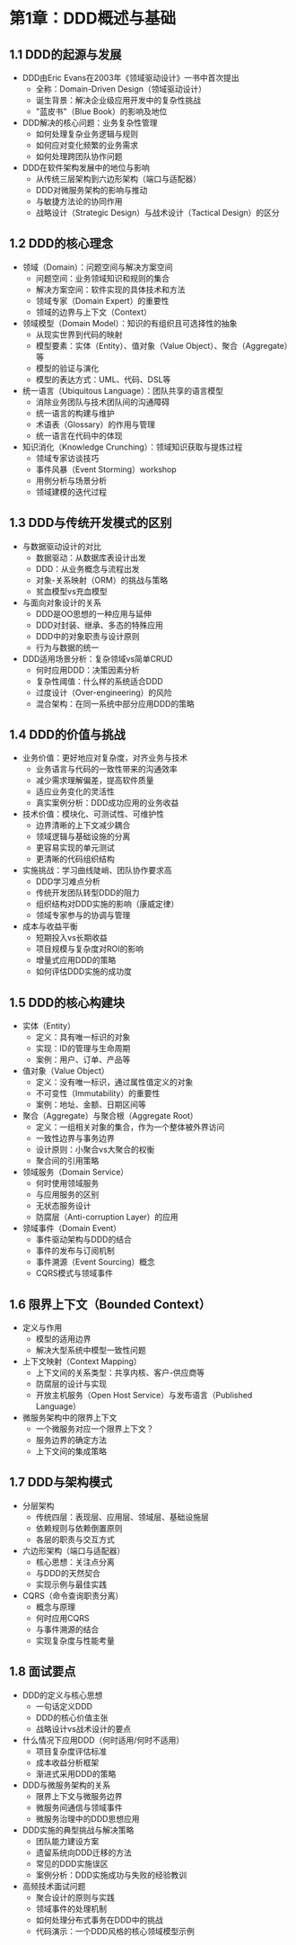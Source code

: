 # 第1章：DDD概述与基础

## 1.1 DDD的起源与发展
- DDD由Eric Evans在2003年《领域驱动设计》一书中首次提出
  - 全称：Domain-Driven Design（领域驱动设计）
  - 诞生背景：解决企业级应用开发中的复杂性挑战
  - "蓝皮书"（Blue Book）的影响及地位
- DDD解决的核心问题：业务复杂性管理
  - 如何处理复杂业务逻辑与规则
  - 如何应对变化频繁的业务需求
  - 如何处理跨团队协作问题
- DDD在软件架构发展中的地位与影响
  - 从传统三层架构到六边形架构（端口与适配器）
  - DDD对微服务架构的影响与推动
  - 与敏捷方法论的协同作用
  - 战略设计（Strategic Design）与战术设计（Tactical Design）的区分

## 1.2 DDD的核心理念
- 领域（Domain）：问题空间与解决方案空间
  - 问题空间：业务领域知识和规则的集合
  - 解决方案空间：软件实现的具体技术和方法
  - 领域专家（Domain Expert）的重要性
  - 领域的边界与上下文（Context）
- 领域模型（Domain Model）：知识的有组织且可选择性的抽象
  - 从现实世界到代码的映射
  - 模型要素：实体（Entity）、值对象（Value Object）、聚合（Aggregate）等
  - 模型的验证与演化
  - 模型的表达方式：UML、代码、DSL等
- 统一语言（Ubiquitous Language）：团队共享的语言模型
  - 消除业务团队与技术团队间的沟通障碍
  - 统一语言的构建与维护
  - 术语表（Glossary）的作用与管理
  - 统一语言在代码中的体现
- 知识消化（Knowledge Crunching）：领域知识获取与提炼过程
  - 领域专家访谈技巧
  - 事件风暴（Event Storming）workshop
  - 用例分析与场景分析
  - 领域建模的迭代过程

## 1.3 DDD与传统开发模式的区别
- 与数据驱动设计的对比
  - 数据驱动：从数据库表设计出发
  - DDD：从业务概念与流程出发
  - 对象-关系映射（ORM）的挑战与策略
  - 贫血模型vs充血模型
- 与面向对象设计的关系
  - DDD是OO思想的一种应用与延伸
  - DDD对封装、继承、多态的特殊应用
  - DDD中的对象职责与设计原则
  - 行为与数据的统一
- DDD适用场景分析：复杂领域vs简单CRUD
  - 何时应用DDD：决策因素分析
  - 复杂性阈值：什么样的系统适合DDD
  - 过度设计（Over-engineering）的风险
  - 混合架构：在同一系统中部分应用DDD的策略

## 1.4 DDD的价值与挑战
- 业务价值：更好地应对复杂度，对齐业务与技术
  - 业务语言与代码的一致性带来的沟通效率
  - 减少需求理解偏差，提高软件质量
  - 适应业务变化的灵活性
  - 真实案例分析：DDD成功应用的业务收益
- 技术价值：模块化、可测试性、可维护性
  - 边界清晰的上下文减少耦合
  - 领域逻辑与基础设施的分离
  - 更容易实现的单元测试
  - 更清晰的代码组织结构
- 实施挑战：学习曲线陡峭、团队协作要求高
  - DDD学习难点分析
  - 传统开发团队转型DDD的阻力
  - 组织结构对DDD实施的影响（康威定律）
  - 领域专家参与的协调与管理
- 成本与收益平衡
  - 短期投入vs长期收益
  - 项目规模与复杂度对ROI的影响
  - 增量式应用DDD的策略
  - 如何评估DDD实施的成功度

## 1.5 DDD的核心构建块
- 实体（Entity）
  - 定义：具有唯一标识的对象
  - 实现：ID的管理与生命周期
  - 案例：用户、订单、产品等
- 值对象（Value Object）
  - 定义：没有唯一标识，通过属性值定义的对象
  - 不可变性（Immutability）的重要性
  - 案例：地址、金额、日期区间等
- 聚合（Aggregate）与聚合根（Aggregate Root）
  - 定义：一组相关对象的集合，作为一个整体被外界访问
  - 一致性边界与事务边界
  - 设计原则：小聚合vs大聚合的权衡
  - 聚合间的引用策略
- 领域服务（Domain Service）
  - 何时使用领域服务
  - 与应用服务的区别
  - 无状态服务设计
  - 防腐层（Anti-corruption Layer）的应用
- 领域事件（Domain Event）
  - 事件驱动架构与DDD的结合
  - 事件的发布与订阅机制
  - 事件溯源（Event Sourcing）概念
  - CQRS模式与领域事件

## 1.6 限界上下文（Bounded Context）
- 定义与作用
  - 模型的适用边界
  - 解决大型系统中模型一致性问题
- 上下文映射（Context Mapping）
  - 上下文间的关系类型：共享内核、客户-供应商等
  - 防腐层的设计与实现
  - 开放主机服务（Open Host Service）与发布语言（Published Language）
- 微服务架构中的限界上下文
  - 一个微服务对应一个限界上下文？
  - 服务边界的确定方法
  - 上下文间的集成策略

## 1.7 DDD与架构模式
- 分层架构
  - 传统四层：表现层、应用层、领域层、基础设施层
  - 依赖规则与依赖倒置原则
  - 各层的职责与交互方式
- 六边形架构（端口与适配器）
  - 核心思想：关注点分离
  - 与DDD的天然契合
  - 实现示例与最佳实践
- CQRS（命令查询职责分离）
  - 概念与原理
  - 何时应用CQRS
  - 与事件溯源的结合
  - 实现复杂度与性能考量

## 1.8 面试要点
- DDD的定义与核心思想
  - 一句话定义DDD
  - DDD的核心价值主张
  - 战略设计vs战术设计的要点
- 什么情况下应用DDD（何时适用/何时不适用）
  - 项目复杂度评估标准
  - 成本收益分析框架
  - 渐进式采用DDD的策略
- DDD与微服务架构的关系
  - 限界上下文与微服务边界
  - 微服务间通信与领域事件
  - 微服务治理中的DDD思想应用
- DDD实施的典型挑战与解决策略
  - 团队能力建设方案
  - 遗留系统向DDD迁移的方法
  - 常见的DDD实施误区
  - 案例分析：DDD实施成功与失败的经验教训
- 高频技术面试问题
  - 聚合设计的原则与实践
  - 领域事件的处理机制
  - 如何处理分布式事务在DDD中的挑战
  - 代码演示：一个DDD风格的核心领域模型示例 